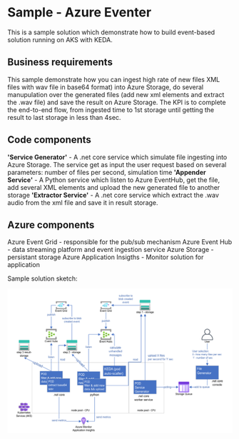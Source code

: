 # Sample - Azure Eventer

This is a sample solution which demonstrate how to build event-based solution running on AKS with KEDA.

## Business requirements
This sample demonstrate how you can ingest high rate of new files XML files with wav file in base64 format) into Azure Storage, do several manupulation over the generated files (add new xml elements and extract the .wav file) and save the result on Azure Storage.
The KPI is to complete the end-to-end flow, from ingested time to 1st storage until getting the result to last storage in less than 4sec.

## Code components 
<B>'Service Generator'</B> - A .net core service which simulate file ingesting into Azure Storage. The service get as input the user request based on several parameters: number of files per second, simulation time
<B>'Appender Service'</B> - A Python service which listen to Azure EventHub, get the file, add several XML elements and upload the new generated file to another storage
<B>'Extractor Service'</B> - A .net core service which extract the .wav audio from the xml file and save it in result storage.

## Azure components
Azure Event Grid - responsible for the pub/sub mechanism
Azure Event Hub - data streaming platform and event ingestion service
Azure Storage - persistant storage
Azure Application Insigths - Monitor solution for application

Sample solution sketch:

![image](image/sketch.png)


